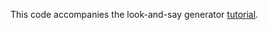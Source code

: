 This code accompanies the look-and-say generator [tutorial](http://blog.dublinsam.com/look-and-see-generator).